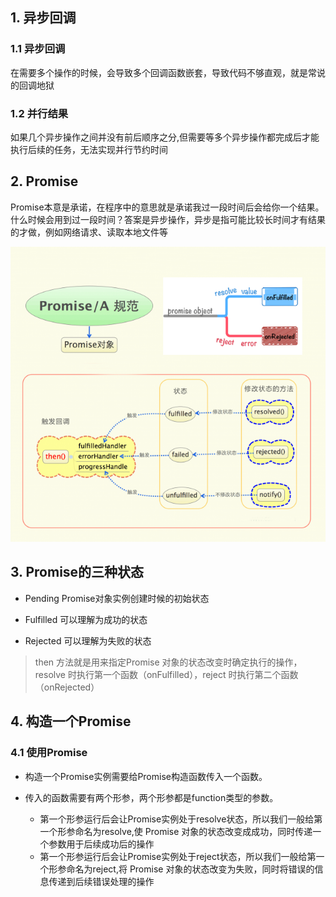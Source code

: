 ## 1. 异步回调

### 1.1 异步回调

在需要多个操作的时候，会导致多个回调函数嵌套，导致代码不够直观，就是常说的回调地狱  

### 1.2 并行结果

如果几个异步操作之间并没有前后顺序之分,但需要等多个异步操作都完成后才能执行后续的任务，无法实现并行节约时间

## 2. Promise

Promise本意是承诺，在程序中的意思就是承诺我过一段时间后会给你一个结果。 什么时候会用到过一段时间？答案是异步操作，异步是指可能比较长时间才有结果的才做，例如网络请求、读取本地文件等  
  
![alt text](./promise.png "Promise")

  
## 3. Promise的三种状态

- Pending Promise对象实例创建时候的初始状态

- Fulfilled 可以理解为成功的状态

- Rejected 可以理解为失败的状态


> then 方法就是用来指定Promise 对象的状态改变时确定执行的操作，resolve 时执行第一个函数（onFulfilled），reject 时执行第二个函数（onRejected）

## 4. 构造一个Promise

### 4.1 使用Promise
- 构造一个Promise实例需要给Promise构造函数传入一个函数。

- 传入的函数需要有两个形参，两个形参都是function类型的参数。
  - 第一个形参运行后会让Promise实例处于resolve状态，所以我们一般给第一个形参命名为resolve,使 Promise 对象的状态改变成成功，同时传递一个参数用于后续成功后的操作
  - 第一个形参运行后会让Promise实例处于reject状态，所以我们一般给第一个形参命名为reject,将 Promise 对象的状态改变为失败，同时将错误的信息传递到后续错误处理的操作

